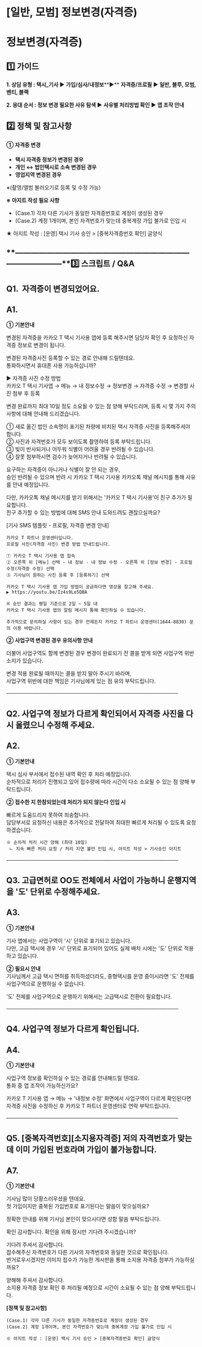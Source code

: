 # [일반, 모범] 정보변경(자격증)

**정보변경(자격증)**
=============

**1️⃣ 가이드**
-----------

**1. 상담 유형 : 택시\_기사 ▶ 가입/심사/내정보****▶** **자격증/프로필 ▶ **일반, 블루, 모범, 벤티, 블랙****

**2. 응대 순서 : 정보 변경 필요한 사유 탐색 ▶** **사유별 처리방법 확인 ▶ 앱 조작 안내**

**2️⃣ 정책 및 참고사항**
-----------------

#### **①** **자격증 변경**

* **택시 자격증 정보가 변경된 경우**
* **개인 ↔ 법인택시로 소속 변경된 경우**
* **영업지역 변경된 경우**

**+**(촬영/앨범 불러오기로 등록 및 수정 가능)

**※ 아지트 작성 필요 사항**

- (Case.1) 각자 다른 기사가 동일한 자격증번호로 계정이 생성된 경우  
- (Case.2) 계정 1개이며, 본인 자격번호가 맞는데 중복계정 가입 불가로 인입 시

★ 아지트 작성 : [운영] 택시 기사 승인 > [중복자격증번호 확인] 글양식

**―****―****―****―****―****―****―****―****―****―****―****―****―****―****―****―****―****―****―****―****―****―****―****―****―****―****―****―****―****3️⃣ 스크립트 / Q&A**
-------------------------------------------------------------------------------------------------------------------------------------------------------------------

**Q1.**  **자격증이 변경되었어요.**
-------------------------

**A1.**
-------

**① 기본안내**

변경된 자격증을 카카오 T 택시 기사용 앱에 등록 해주시면 담당자 확인 후 요청하신 자격증 정보로 변경이 됩니다.

변경된 자격증사진 등록할 수 있는 경로 안내해 드릴텐데요.   
통화하시면서 휴대폰 사용 가능하십니까?

▶ 자격증 사진 수정 방법   
카카오 T 택시 기사앱 → 메뉴 → 내 정보수정 → 정보변경 → 자격증 수정 → 변경할 사진 첨부 후 등록

변경 완료까지 최대 10일 정도 소요될 수 있는 점 양해 부탁드리며, 등록 시 몇 가지 주의사항에 대해 안내해 드리겠습니다.

① 새로 옮긴 법인 소속명이 표기된 차량에 비치된 택시 자격증 사진을 등록해주셔야 합니다.   
② 사진과 자격번호가 모두 보이도록 촬영하여 등록 부탁드립니다.  
③ 빛이 반사되거나 어두워 식별이 어려울 경우 반려될 수 있습니다.   
④ 잘못 첨부하시면 검수가 늦어지거나 반려될 수 있습니다.

요구하는 자격증이 아니거나 식별이 잘 안 되는 경우,   
승인 반려될 수 있으며 반려 시 카카오 T 택시 기사용 카카오톡 채널 메시지를 통해 사유를 안내 예정입니다.

다만, 카카오톡 채널 메시지를 받기 위해서는 '카카오 T 택시 기사용'이 친구 추가가 필요합니다.   
친구 추가할 수 있는 방법에 대해 SMS 안내 도와드려도 괜찮으실까요?

[기사 SMS 템플릿 - 프로필, 자격증 변경 안내]

```
카카오 T 파트너 운영센터입니다.   
프로필 사진(자격증 사진) 변경 방법 안내드립니다.  
  
① 카카오 T 택시 기사용 앱 접속   
② 오른쪽 위 [메뉴] 선택 - 내 정보 - 내 정보 수정 - 오른쪽 위 [정보 변경] - 프로필 수정(자격증 수정) 선택   
③ 기사님이 원하는 사진 등록 후 [등록하기] 선택  
  
카카오 T 택시 기사용 앱 가입 방법이 궁금하다면 영상을 참고해 주세요.   
▶ https://youtu.be/Iz4s9Lo5QBA  
  
※ 승인 결과는 평일 기준으로 2일 ~ 5일 내   
카카오 T 택시 기사용 앱의 알림 메시지 통해 확인하실 수 있습니다.  
  
추가적으로 문의하실 사항이 있는 경우 언제든지 카카오 T 파트너 운영센터(1644-8830) 문의 이용 바랍니다.
```

**② 사업구역 변경된 경우 유의사항 안내**

더불어 사업구역도 함께 변경된 경우 변경이 완료되기 전 콜을 받게 되면 사업구역 위반 소지가 있습니다.

변경 적용 완료될 때까지는 콜을 받지 말아 주시기 바라며,   
사업구역 위반에 대한 책임은 기사님에게 있는 점 유의 부탁드립니다.

──────────────────────────────────────────────

**Q2. 사업구역 정보가 다르게 확인되어서 자격증 사진을 다시 올렸으니 수정해 주세요.**
---------------------------------------------------

**A2.**
-------

**① 기본안내**

택시 심사 부서에서 접수된 내역 확인 후 처리 예정입니다.   
순차적으로 처리가 진행되고 있어 접수량에 따라 시간이 다소 소요될 수 있는 점 양해 부탁드립니다.

**② 접수한 지 한참되었는데 처리가 되지 않는다 인입 시**

빠르게 도움드리지 못하여 죄송합니다.   
담당부서로 요청하신 내용은 추가적으로 전달하여 최대한 빠르게 처리될 수 있도록 요청하겠습니다.

```
※ 순차적 처리 시간 양해 (최대 10일)   
 ㄴ 지속 빠른 처리 요청 / 처리 지연 불만 인입 시, 아지트 작성 > 기사승인 아지트 
```

──────────────────────────────────────────────

**Q3. 고급면허로 OO도 전체에서 사업이 가능하니 운행지역을 '도' 단위로 수정해주세요.**
-----------------------------------------------------

**A3.**
-------

**① 기본안내**

기사 앱에서는 사업구역이 '시' 단위로 표기되고 있습니다.   
다만, 고급 택시에 경우 '시' 단위로 표기되어 있어도 실제 배차 시에는 '도' 단위로 적용하고 있습니다.

**② 필요시 안내**  
기사님께서 고급 택시 면허를 취득하셨더라도, 중형택시를 운영 중이시라면 '도' 전체를 사업구역으로 운행하실 수 없습니다.

'도' 전체를 사업구역으로 운행하기 위해서는 고급택시로 전환이 필요합니다.

──────────────────────────────────────────────

**Q4. 사업구역 정보가 다르게 확인됩니다.**
---------------------------

**A4.**
-------

**① 기본안내**

사업구역 정보를 확인하실 수 있는 경로를 안내해드릴 텐데요.  
통화 중 앱 조작이 가능하신가요?

카카오 T 기사용 앱 → 메뉴 → '내정보 수정' 화면에서 사업구역이 다르게 확인된다면  
자격증 사진을 수정하신 후 카카오 T 파트너 운영센터로 연락 부탁드립니다.

──────────────────────────────────────────────

**Q5. [중복자격번호][소지용자격증] 저의 자격번호가 맞는데 이미 가입된 번호라며 가입이 불가능합니다.**
-------------------------------------------------------------

**A7.**
-------

****① 기본안내****

기사님 많이 당황스러우셨을 텐데요.   
첫 가입이지만 중복된 가입번호로 표기된다는 말씀이 맞으실까요?

정확한 안내를 위해 기사님 본인이 맞으시다면 성함 말씀 부탁드립니다.

확인 감사합니다. 확인을 위해 잠시만 기다려 주시겠습니까?

기다려 주셔서 감사합니다.  
접수해주신 자격번호가 다른 기사의 자격번호와 동일한 것으로 확인됩니다.  
번거로우시겠지만 이미지 접수가 가능한 게시판을 통해 소지용 자격증 첨부가 가능하실까요?

양해해 주셔서 감사합니다.  
소지용 자격증 정보 확인 후 처리될 예정으로 시간이 소요될 수 있는 점 양해 부탁드립니다.

**[정책 및 참고사항]**

```
(Case.1) 각자 다른 기사가 동일한 자격증번호로 계정이 생성된 경우  
(Case.2) 계정 1개이며, 본인 자격번호가 맞는데 중복계정 가입 불가로 인입 시  
  
※ 아지트 작성 : [운영] 택시 기사 승인 > [중복자격증번호 확인] 글양식
```